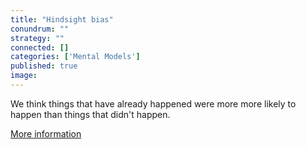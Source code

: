 ```yaml
---
title: "Hindsight bias"
conundrum: ""
strategy: ""
connected: []
categories: ['Mental Models']
published: true
image: 
---
```


We think things that have already happened were more more likely to happen than things that didn't happen.

[More information](https://en.wikipedia.org/wiki/Hindsight_bias)



